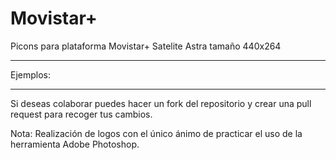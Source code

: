 # Movistar+

Picons para plataforma Movistar+ Satelite Astra tamaño 440x264

----
Ejemplos:

[logo]: https://raw.githubusercontent.com/rulogarcillan/picons_movistarplus/master/picon/1_0_19_7536_426_1_C00000_0_0_0.png

----
Si deseas colaborar puedes hacer un fork del repositorio y crear una pull request para recoger tus cambios.

Nota: Realización de logos con el único ánimo de practicar el uso de la herramienta Adobe Photoshop.




